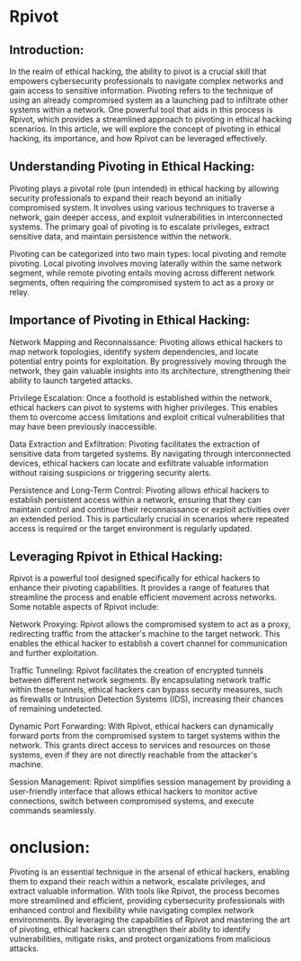 # Rpivot

## Introduction:

In the realm of ethical hacking, the ability to pivot is a crucial skill that empowers cybersecurity professionals to navigate complex networks and gain access to sensitive information. Pivoting refers to the technique of using an already compromised system as a launching pad to infiltrate other systems within a network. One powerful tool that aids in this process is Rpivot, which provides a streamlined approach to pivoting in ethical hacking scenarios. In this article, we will explore the concept of pivoting in ethical hacking, its importance, and how Rpivot can be leveraged effectively.

## Understanding Pivoting in Ethical Hacking:

Pivoting plays a pivotal role (pun intended) in ethical hacking by allowing security professionals to expand their reach beyond an initially compromised system. It involves using various techniques to traverse a network, gain deeper access, and exploit vulnerabilities in interconnected systems. The primary goal of pivoting is to escalate privileges, extract sensitive data, and maintain persistence within the network.

Pivoting can be categorized into two main types: local pivoting and remote pivoting. Local pivoting involves moving laterally within the same network segment, while remote pivoting entails moving across different network segments, often requiring the compromised system to act as a proxy or relay.

## Importance of Pivoting in Ethical Hacking:

Network Mapping and Reconnaissance: Pivoting allows ethical hackers to map network topologies, identify system dependencies, and locate potential entry points for exploitation. By progressively moving through the network, they gain valuable insights into its architecture, strengthening their ability to launch targeted attacks.

Privilege Escalation: Once a foothold is established within the network, ethical hackers can pivot to systems with higher privileges. This enables them to overcome access limitations and exploit critical vulnerabilities that may have been previously inaccessible.

Data Extraction and Exfiltration: Pivoting facilitates the extraction of sensitive data from targeted systems. By navigating through interconnected devices, ethical hackers can locate and exfiltrate valuable information without raising suspicions or triggering security alerts.

Persistence and Long-Term Control: Pivoting allows ethical hackers to establish persistent access within a network, ensuring that they can maintain control and continue their reconnaissance or exploit activities over an extended period. This is particularly crucial in scenarios where repeated access is required or the target environment is regularly updated.

## Leveraging Rpivot in Ethical Hacking:

Rpivot is a powerful tool designed specifically for ethical hackers to enhance their pivoting capabilities. It provides a range of features that streamline the process and enable efficient movement across networks. Some notable aspects of Rpivot include:

Network Proxying: Rpivot allows the compromised system to act as a proxy, redirecting traffic from the attacker's machine to the target network. This enables the ethical hacker to establish a covert channel for communication and further exploitation.

Traffic Tunneling: Rpivot facilitates the creation of encrypted tunnels between different network segments. By encapsulating network traffic within these tunnels, ethical hackers can bypass security measures, such as firewalls or Intrusion Detection Systems (IDS), increasing their chances of remaining undetected.

Dynamic Port Forwarding: With Rpivot, ethical hackers can dynamically forward ports from the compromised system to target systems within the network. This grants direct access to services and resources on those systems, even if they are not directly reachable from the attacker's machine.

Session Management: Rpivot simplifies session management by providing a user-friendly interface that allows ethical hackers to monitor active connections, switch between compromised systems, and execute commands seamlessly.

# onclusion:

Pivoting is an essential technique in the arsenal of ethical hackers, enabling them to expand their reach within a network, escalate privileges, and extract valuable information. With tools like Rpivot, the process becomes more streamlined and efficient, providing cybersecurity professionals with enhanced control and flexibility while navigating complex network environments. By leveraging the capabilities of Rpivot and mastering the art of pivoting, ethical hackers can strengthen their ability to identify vulnerabilities, mitigate risks, and protect organizations from malicious attacks.